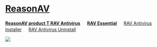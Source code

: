 # [ReasonAV](https://www.reasonsecurity.com/)

[**ReasonAV product T RAV Antivirus**](https://www.reasonsecurity.com/compare) 　 [**RAV Essential**](https://www.reasonsecurity.com/essential) 　 [RAV Antivirus Installer](https://github.com/windows64/ReasonAV/releases/tag/ReasonAV-Download) 　 [RAV Antivirus Uninstall](https://github.com/windows64/ReasonAV/releases/tag/ReasonAV-RemoveTool)

![](https://cdnp2.stackassets.com/b7dedc1b91e5f11f1aaed8b46ee83a18d50beafa/store/e9b7c152fae937ef6ee173e4571301576ccde1ad186deceaf90fe063a8b9/product_27400_product_shots2_image.jpg)
